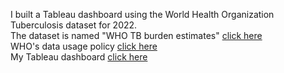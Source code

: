 I built a Tableau dashboard using the World Health Organization Tuberculosis dataset for 2022. \
The dataset is named "WHO TB burden estimates" [click here](https://www.who.int/teams/global-tuberculosis-programme/data) \
WHO's data usage policy [click here](https://www.who.int/about/policies/publishing/data-policy) \
My Tableau dashboard [click here](https://public.tableau.com/app/profile/peter.thibodeau/vizzes)

